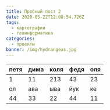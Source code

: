 ```yaml
---
title: Пробный пост 2
date: 2020-05-22T12:08:54.726Z
tags:
  - картография
  - геоинформатика
categories:
  - проекты
banner: /img/hydrangeas.jpg
---
```

| петя | дима | коля | федя | оля |
|------|------|------|------|-----|
| 1    | 11   | 213  | 43   | 23  |
| ол   | ава  | ыва  | йук  | ке  |
| 44   | 33   | 22   | 44   | 11  |